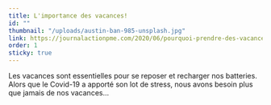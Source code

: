 ```yaml
---
title: L'importance des vacances!
id: ""
thumbnail: "/uploads/austin-ban-985-unsplash.jpg"
link: https://journalactionpme.com/2020/06/pourquoi-prendre-des-vacances-est-il-plus-important-quon-le-pense-un-cas-vecu/?mc_cid=c88e42d3e9&mc_eid=76a324a72b
order: 1
sticky: true
---
```


Les vacances sont essentielles pour se reposer et recharger nos batteries. Alors que le Covid-19 a apporté son lot de stress, nous avons besoin plus que jamais de nos vacances...
